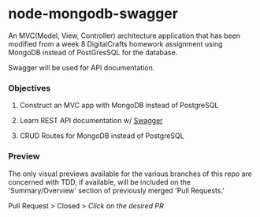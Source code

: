 # node-mongodb-swagger

An MVC(Model, View, Controller) architecture application that has been modified from a week 8 DigitalCrafts homework assignment using MongoDB instead of PostGresSQL for the database. 

Swagger will be used for API documentation. 

### Objectives
1. Construct an MVC app with MongoDB instead of PostgreSQL

2. Learn REST API documentation w/ [Swagger](https://swagger.io/)

3. CRUD Routes for MongoDB instead of PostgreSQL

### Preview

The only visual previews available for the various branches of this repo are concerned with TDD, if available, will be included on the 'Summary/Overview' section of previously merged 'Pull Requests.'

Pull Request > Closed > *Click on the desired PR*













